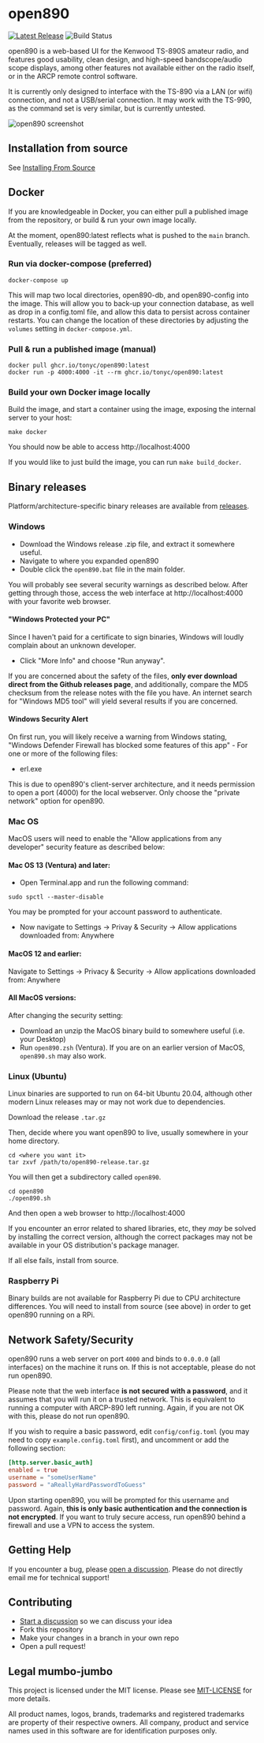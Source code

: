 # open890

[![Latest Release](https://img.shields.io/github/v/release/tonyc/open890)](https://github.com/tonyc/open890/releases/latest)
![Build Status](https://github.com/tonyc/open890/workflows/Test/badge.svg)

open890 is a web-based UI for the Kenwood TS-890S amateur radio, and features good usability, 
clean design, and high-speed bandscope/audio scope displays, among other features not available
either on the radio itself, or in the ARCP remote control software.

It is currently only designed to interface with the TS-890 via a LAN (or wifi) connection, and not
a USB/serial connection. It may work with the TS-990, as the command set is very similar, but is
currently untested.

![open890 screenshot](docs/screenshot.png)

## Installation from source

See [Installing From Source](https://github.com/tonyc/open890/wiki/Installing-From-Source)

## Docker

If you are knowledgeable in Docker, you can either pull a published image from the repository,
or build & run your own image locally.

At the moment, open890:latest reflects what is pushed to the `main` branch. Eventually,
releases will be tagged as well.

### Run via docker-compose (preferred)

    docker-compose up

This will map two local directories, open890-db, and open890-config into the image. This will
allow you to back-up your connection database, as well as drop in a config.toml file, and allow
this data to persist across container restarts. You can change the location of these directories
by adjusting the `volumes` setting in `docker-compose.yml`.

### Pull & run a published image (manual)

    docker pull ghcr.io/tonyc/open890:latest
    docker run -p 4000:4000 -it --rm ghcr.io/tonyc/open890:latest

### Build your own Docker image locally

Build the image, and start a container using the image, exposing the internal server to your host:

    make docker

You should now be able to access http://localhost:4000

If you would like to just build the image, you can run `make build_docker`.

## Binary releases

Platform/architecture-specific binary releases are available from [releases](https://github.com/tonyc/open890/releases/latest).

### Windows

  * Download the Windows release .zip file, and extract it somewhere useful.
  * Navigate to where you expanded open890
  * Double click the `open890.bat` file in the main folder.

You will probably see several security warnings as described below. After getting through those, access the web interface at http://localhost:4000 with your 
favorite web browser.

#### "Windows Protected your PC"

Since I haven't paid for a certificate to sign binaries, Windows will loudly complain about an unknown developer.

 * Click "More Info" and choose "Run anyway". 

If you are concerned about the safety of the files, **only ever download direct from the Github releases page**, and additionally, compare the MD5 checksum from the release notes with the file you have. An internet search for "Windows MD5 tool" will yield several results if you are concerned.

#### Windows Security Alert

On first run, you will likely receive a warning from Windows stating, "Windows Defender Firewall has blocked some features of this app" - For one or more of the following files:

 * erl.exe

This is due to open890's client-server architecture, and it needs permission to open a port (4000) for the local webserver. Only choose the "private network" option for open890.

### Mac OS


MacOS users will need to enable the "Allow applications from any developer" security feature as described below:

#### Mac OS 13 (Ventura) and later:

* Open Terminal.app and run the following command:

```
sudo spctl --master-disable
```

You may be prompted for your account password to authenticate.

* Now navigate to Settings -> Privay & Security -> Allow applications downloaded from: Anywhere

#### MacOS 12 and earlier:

Navigate to Settings -> Privacy & Security -> Allow applications downloaded from: Anywhere


#### All MacOS versions:

After changing the security setting:

* Download an unzip the MacOS binary build to somewhere useful (i.e. your Desktop)
* Run `open890.zsh` (Ventura). If you are on an earlier version of MacOS, `open890.sh` may also work.


### Linux (Ubuntu)

Linux binaries are supported to run on 64-bit Ubuntu 20.04, although other modern Linux releases may or may not work due to dependencies.

Download the release `.tar.gz`

Then, decide where you want open890 to live, usually somewhere in your home directory.

    cd <where you want it>
    tar zxvf /path/to/open890-release.tar.gz

You will then get a subdirectory called `open890`.

    cd open890
    ./open890.sh

And then open a web browser to http://localhost:4000

If you encounter an error related to shared libraries, etc, they _may_ be solved by installing the correct version,
although the correct packages may not be available in your OS distribution's package manager. 

If all else fails, install from source.

### Raspberry Pi

Binary builds are not available for Raspberry Pi due to CPU architecture differences. You will need to install from source (see above)
in order to get open890 running on a RPi.

## Network Safety/Security

open890 runs a web server on port `4000` and binds to `0.0.0.0` (all interfaces) on the machine it runs on. If this is not acceptable, please do not run open890.

Please note that the web interface **is not secured with a password**, and it assumes that you will run it on a trusted network. This is equivalent to running a computer with ARCP-890 left running. Again, if you are not OK with this, please do not run open890.

If you wish to require a basic password, edit `config/config.toml` (you may need to copy `example.config.toml` first), and uncomment or add the following section:

```toml
[http.server.basic_auth]
enabled = true
username = "someUserName"
password = "aReallyHardPasswordToGuess"
```

Upon starting open890, you will be prompted for this username and password. Again, **this is only basic authentication and the connection is not encrypted**. If you want to truly secure access, run open890 behind a firewall and use a VPN to access the system.

## Getting Help

If you encounter a bug, please [open a discussion](https://groups.io/g/open890). Please do not directly email me for technical support!

## Contributing

* [Start a discussion](https://groups.io/g/open890) so we can discuss your idea
* Fork this repository
* Make your changes in a branch in your own repo
* Open a pull request!

## Legal mumbo-jumbo

This project is licensed under the MIT license. Please see [MIT-LICENSE](MIT-LICENSE) for more details.

All product names, logos, brands, trademarks and registered trademarks are property of their respective owners. All company, product and service names used in this software are for identification purposes only.

